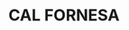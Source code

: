 ---
layout: test
title:  "CAL FORNESA"
coordinates:
  - group1:
        - [1.462421112712837, 42.35846203328358]
        - [1.46242152489764, 42.358525875827006]
        - [1.462592294812711, 42.358524619789435]
        - [1.462591806660019, 42.358544640541119]
        - [1.462649772884896, 42.358543749017969]
        - [1.462648186810434, 42.358343454755861]
        - [1.462490233245258, 42.358315154758401]
        - [1.46248099716912, 42.358313257626804]
        - [1.462476185370347, 42.358326023075698]
        - [1.462487773432364, 42.358329516387023]
        - [1.462492081792641, 42.358337397337593]
        - [1.46249825857752, 42.358343634406893]
        - [1.462502068122695, 42.358348900945401]
        - [1.46250570656188, 42.358355416894995]
        - [1.462508350662454, 42.358362336743269]
        - [1.462511028570762, 42.358373638016616]
        - [1.462510705662793, 42.358386880909528]
        - [1.462508153564797, 42.358399259432495]
        - [1.462502034999574, 42.358414667230825]
        - [1.462494028356629, 42.358424834262266]
        - [1.462483375096066, 42.358434913640224]
        - [1.462484562387134, 42.358443900126069]
        - [1.462464853555144, 42.358444678863023]
        - [1.462462478387619, 42.35846133642076]
        - [1.462421112712837, 42.35846203328358]
---